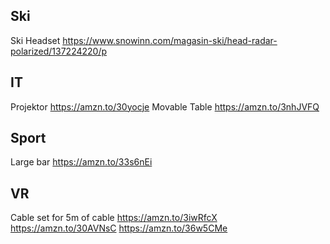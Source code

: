 ## Ski

Ski Headset
https://www.snowinn.com/magasin-ski/head-radar-polarized/137224220/p


## IT

Projektor
https://amzn.to/30yocje
Movable Table
https://amzn.to/3nhJVFQ


## Sport
Large bar
https://amzn.to/33s6nEi

## VR
Cable set for 5m of cable
https://amzn.to/3iwRfcX
https://amzn.to/30AVNsC
https://amzn.to/36w5CMe
